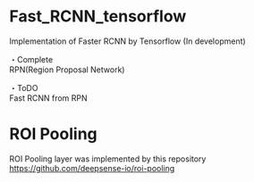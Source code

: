 # Fast_RCNN_tensorflow
Implementation of Faster RCNN by Tensorflow (In development)  

・Complete  
RPN(Region Proposal Network)  

・ToDO  
Fast RCNN from RPN  

# ROI Pooling
ROI Pooling layer was implemented by this repository  
https://github.com/deepsense-io/roi-pooling
